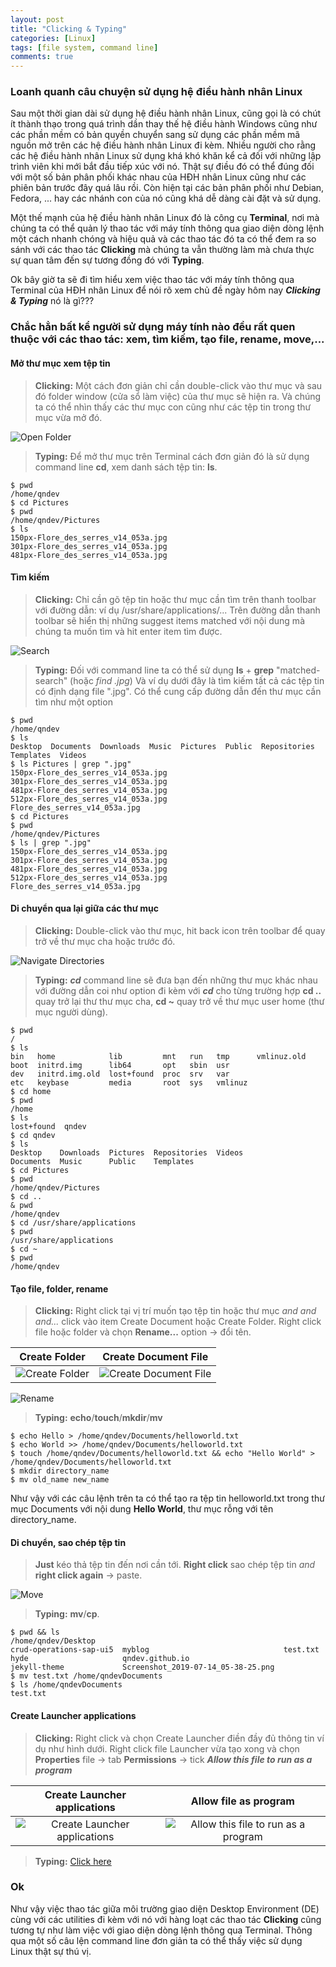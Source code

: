 ```yaml
---
layout: post
title: "Clicking & Typing"
categories: [Linux]
tags: [file system, command line]
comments: true
---
```


### Loanh quanh câu chuyện sử dụng hệ điều hành nhân Linux 

Sau một thời gian dài sử dụng hệ điều hành nhân Linux, cũng gọi là có chút ít thành thạo trong quá trình dần thay thế hệ điều hành Windows cũng như các phần mềm có bản quyền chuyển sang sử dụng các phần mềm mã nguồn mở trên các hệ điều hành nhân Linux đi kèm. Nhiều người cho rằng các hệ điều hành nhân Linux sử dụng khá khó khăn kể cả đối với những lập trình viên khi mới bắt đầu tiếp xúc với nó. Thật sự điều đó có thể đúng đối với một số bản phân phối khác nhau của HĐH nhân Linux cũng như các phiên bản trước đây quá lâu rồi. Còn hiện tại các bản phân phối như Debian, Fedora, ... hay các nhánh con của nó cũng khá dễ dàng cài đặt và sử dụng.

<!--more-->

Một thế mạnh của hệ điều hành nhân Linux đó là công cụ **Terminal**, nơi mà chúng ta có thể quản lý thao tác với máy tính thông qua giao diện dòng lệnh một cách nhanh chóng và hiệu quả và các thao tác đó ta có thể đem ra so sánh với các thao tác **Clicking** mà chúng ta vẫn thường làm mà chưa thực sự quan tâm đến sự tương đồng đó với **Typing**.

Ok bây giờ ta sẽ đi tìm hiểu xem việc thao tác với máy tính thông qua Terminal của HĐH nhân Linux  để nói rõ xem chủ đề ngày hôm nay _**Clicking & Typing**_ nó là gì???

### Chắc hẳn bất kể người sử dụng máy tính nào đều rất quen thuộc với các thao tác: xem, tìm kiếm, tạo file, rename, move,...

#### Mở thư mục xem tệp tin

> **Clicking:** Một cách đơn giản chỉ cần double-click vào thư mục
> và sau đó folder window (cửa sổ làm việc) của thư mục sẽ hiện ra.
> Và chúng ta có thể nhìn thấy các thư mục con cũng như các tệp tin trong thư mục vừa mở đó.

![Open Folder](https://raw.githubusercontent.com/qndev/qndev.github.io/master/public/images/openfolder.png)

> **Typing:** Để mở thư mục trên Terminal cách đơn giản đó là sử dụng command line **cd**, xem danh sách tệp tin: **ls**.

```console
$ pwd
/home/qndev
$ cd Pictures
$ pwd
/home/qndev/Pictures
$ ls
150px-Flore_des_serres_v14_053a.jpg
301px-Flore_des_serres_v14_053a.jpg
481px-Flore_des_serres_v14_053a.jpg
```
#### Tìm kiếm

> **Clicking:** Chỉ cần gõ tệp tin hoặc thư mục cần tìm trên thanh toolbar với đường dẫn: ví dụ /usr/share/applications/...
> Trên đường dẫn thanh toolbar sẽ hiển thị những suggest items matched với nội dung mà chúng ta muốn tìm và hit enter
> item tìm được.

![Search](https://raw.githubusercontent.com/qndev/qndev.github.io/master/public/images/find.png)

> **Typing:** Đối với command line ta có thể sử dụng **ls** + **grep** "matched-search" (hoặc _find *.jpg*_)
> Và ví dụ dưới đây là tìm kiếm tất cả các tệp tin có định dạng file ".jpg".
> Có thể cung cấp đường dẫn đến thư mục cần tìm như một option 

```console
$ pwd
/home/qndev
$ ls
Desktop  Documents  Downloads  Music  Pictures  Public  Repositories  Templates  Videos
$ ls Pictures | grep ".jpg"
150px-Flore_des_serres_v14_053a.jpg
301px-Flore_des_serres_v14_053a.jpg
481px-Flore_des_serres_v14_053a.jpg
512px-Flore_des_serres_v14_053a.jpg
Flore_des_serres_v14_053a.jpg
$ cd Pictures
$ pwd
/home/qndev/Pictures
$ ls | grep ".jpg"
150px-Flore_des_serres_v14_053a.jpg
301px-Flore_des_serres_v14_053a.jpg
481px-Flore_des_serres_v14_053a.jpg
512px-Flore_des_serres_v14_053a.jpg
Flore_des_serres_v14_053a.jpg
```

#### Di chuyển qua lại giữa các thư mục

> **Clicking:** Double-click vào thư mục, hit back icon trên toolbar để quay trở về thư mục cha hoặc trước đó.

![Navigate Directories](https://raw.githubusercontent.com/qndev/qndev.github.io/master/public/images/navigate_directories.png)

> **Typing:** _**cd**_ command line sẽ đưa bạn đến những thư mục khác nhau với đường dẫn coi như option đi kèm với _**cd**_ cho từng trường hợp
> **cd ..** quay trở lại thư  thư mục cha, **cd ~** quay trở về thư mục user home (thư mục người dùng).

```console
$ pwd
/
$ ls
bin   home            lib         mnt   run   tmp      vmlinuz.old
boot  initrd.img      lib64       opt   sbin  usr
dev   initrd.img.old  lost+found  proc  srv   var
etc   keybase         media       root  sys   vmlinuz
$ cd home
$ pwd
/home
$ ls
lost+found  qndev
$ cd qndev
$ ls
Desktop    Downloads  Pictures  Repositories  Videos
Documents  Music      Public    Templates
$ cd Pictures
$ pwd
/home/qndev/Pictures
$ cd ..
& pwd
/home/qndev
$ cd /usr/share/applications
$ pwd
/usr/share/applications
$ cd ~
$ pwd
/home/qndev
```

#### Tạo file, folder, rename

> **Clicking:** Right click tại vị trí muốn tạo tệp tin hoặc thư mục _and and and..._ click vào item Create Document hoặc Create Folder.
> Right click file hoặc folder và chọn **Rename...** option -> đổi tên.

Create Folder             |  Create Document File
:-------------------------:|:-------------------------:
![Create Folder](https://raw.githubusercontent.com/qndev/qndev.github.io/master/public/images/createfolder.png)  |   ![Create Document File](https://raw.githubusercontent.com/qndev/qndev.github.io/master/public/images/createnewfile.png) 

![Rename](https://raw.githubusercontent.com/qndev/qndev.github.io/master/public/images/rename.png)

> **Typing:** **echo**/**touch**/**mkdir**/**mv**

```console
$ echo Hello > /home/qndev/Documents/helloworld.txt
$ echo World >> /home/qndev/Documents/helloworld.txt
$ touch /home/qndev/Documents/helloworld.txt && echo "Hello World" > /home/qndev/Documents/helloworld.txt
$ mkdir directory_name
$ mv old_name new_name
```

Như vậy với các câu lệnh trên ta có thể tạo ra tệp tin helloworld.txt trong thư mục Documents với nội dung **Hello World**, thư mục rỗng với tên 
directory_name.

#### Di chuyển, sao chép tệp tin

> **Just** kéo thả tệp tin đến nơi cần tới.
> **Right click** sao chép tệp tin _and_ **right click again** -> paste.

![Move](https://raw.githubusercontent.com/qndev/qndev.github.io/master/public/images/movefile.png)

> **Typing:** **mv**/**cp**.

```console
$ pwd && ls
/home/qndev/Desktop
crud-operations-sap-ui5  myblog                              test.txt
hyde                     qndev.github.io
jekyll-theme             Screenshot_2019-07-14_05-38-25.png
$ mv test.txt /home/qndevDocuments
$ ls /home/qndevDocuments
test.txt
```
#### Create Launcher applications

> **Clicking:** Right click và chọn Create Launcher điền đầy đủ thông tin ví dụ như hình dưới.
> Right click file Launcher vừa tạo xong và chọn **Properties** file -> tab **Permissions** -> tick **_Allow this file to run as a program_**

Create Launcher applications | Allow file as program
:-------------------------:|:-------------------------:
![Create Launcher applications](https://raw.githubusercontent.com/qndev/qndev.github.io/master/public/images/createlauncher.png) | ![Allow this file to run as a program](https://raw.githubusercontent.com/qndev/qndev.github.io/master/public/images/allowprogram.png)

> **Typing:** [Click here](https://qndev.github.io/2019/01/24/make-desktop-shortcut-in-linux)

### Ok

Như vậy việc thao tác giữa môi trường giao diện Desktop Environment (DE) cùng với các utilities đi kèm với nó với hàng loạt các thao tác **Clicking** cũng tương tự như làm việc với giao diện dòng lệnh thông qua Terminal. Thông qua một số câu lện command line đơn giản ta có thể thấy việc sử dụng Linux thật sự thú vị.

